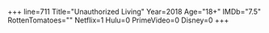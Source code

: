 +++
line=711
Title="Unauthorized Living"
Year=2018
Age="18+"
IMDb="7.5"
RottenTomatoes=""
Netflix=1
Hulu=0
PrimeVideo=0
Disney=0
+++

